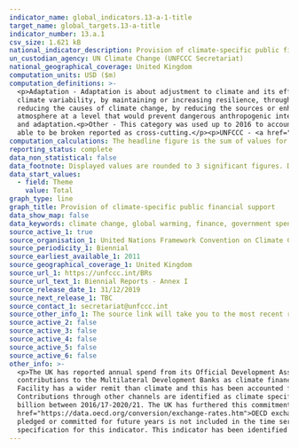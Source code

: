 ```yaml
---
indicator_name: global_indicators.13-a-1-title
target_name: global_targets.13-a-title
indicator_number: 13.a.1
csv_size: 1.621 kB
national_indicator_description: Provision of climate-specific public financial support as reported to the UNFCCC (Biennial Report - Annex I). Figures are given in US Dollars (millions).
un_custodian_agency: UN Climate Change (UNFCCC Secretariat)
national_geographical_coverage: United Kingdom
computation_units: USD ($m)
computation_definitions: >-
  <p>Adaptation - Adaptation is about adjustment to climate and its effects. The specific definition that applies to the data presented is - An activity that 'intends to reduce the vulnerability of human or natural systems to the current and expected impacts of climate change, including
  climate variability, by maintaining or increasing resilience, through increased ability to adapt to, or absorb, climate change stresses, shocks and variability and/or by helping reduce exposure to them.' (OECD DAC Rio Markers for Climate - Handbook).<p>Mitigation - Mitigation is about
  reducing the causes of climate change, by reducing the sources or enhancing the sinks of greenhouse gases. The specific definition that applies to the data presented is - An activity that 'contributes to the objective of stabilisation of greenhouse gas (GHG) concentrations in the
  atmosphere at a level that would prevent dangerous anthropogenic interference with the climate system by promoting efforts to reduce or limit GHG emissions or to enhance GHG sequestration.' (OECD DAC Rio Markers for Climate - Handbook).<p>Cross-cutting - Cross-cutting across mitigation
  and adaptation.<p>Other - This category was used up to 2016 to account for spend in cross-cutting programmes that could not be broken down into mitigation and adaptation elements. Since 2016 more spend has been able to be reported as either mitigation and adaptation, with any spend not
  able to be broken reported as cross-cutting.</p><p>UNFCCC - <a href="https://unfccc.int/about-us/about-the-secretariat">The United Nations Framework Convention on Climate Change</a>. <p> OECD - <a href="https://www.oecd.org/">Organisation for Economic Co-operation and Development</a>.
computation_calculations: The headline figure is the sum of values for all adaptation, mitigation, cross-cutting, and other funding for the year in question. 
reporting_status: complete
data_non_statistical: false
data_footnote: Displayed values are rounded to 3 significant figures. Data in the csv download are rounded to the nearest $m.
data_start_values:
  - field: Theme
    value: Total
graph_type: line
graph_title: Provision of climate-specific public financial support
data_show_map: false
data_keywords: climate change, global warming, finance, government spending, ODA
source_active_1: true
source_organisation_1: United Nations Framework Convention on Climate Change (UNFCCC)
source_periodicity_1: Biennial 
source_earliest_available_1: 2011
source_geographical_coverage_1: United Kingdom
source_url_1: https://unfccc.int/BRs
source_url_text_1: Biennial Reports - Annex I
source_release_date_1: 31/12/2019
source_next_release_1: TBC
source_contact_1: secretariat@unfccc.int
source_other_info_1: The source link will take you to the most recent report. Links to older reports are given under ANNEX I BR/NC SUBMISSIONS. Numbers are taken from the BR-CTF file for the United Kingdom, Table 7
source_active_2: false
source_active_3: false
source_active_4: false
source_active_5: false
source_active_6: false
other_info: >-
  <p>The UK has reported annual spend from its Official Development Assistance (ODA) budget that it has assessed as having clear climate change objectives. All reported UK International Climate Finance (ICF) is ODA. The UK does not include attributed shares of its core/general
  contributions to the Multilateral Development Banks as climate finance and these are not included in these figures. The UK has provided the majority of its climate finance via grants.<p>100% of Green Climate Fund contributions are counted as climate specific. The Global Environment
  Facility has a wider remit than climate and this has been accounted for in the amount scored as climate specific. For the purposes of reporting,  these climate specific multilateral contributions are included in cross-cutting but could be split 50% adaptation and 50% mitigation.
  Contributions through other channels are identified as climate specific when they are assessed as having clear climate change objectives.<p>Building on the commitment to £3.87 billion in ICF between 2011/12- 2015/16, the UK committed to further scale up climate finance to at least £5.8
  billion between 2016/17-2020/21. The UK has furthered this commitment by doubling its ICF to £11.6 billion between 2020/21 and 2025/26.<p>The reported finance is the amount recorded as spent for UK Government budgetary purposes (in £m and then converted to $m using <a
  href="https://data.oecd.org/conversion/exchange-rates.htm">OECD exchange rates</a> from 2013, and <a href="https://www.bankofengland.co.uk/boeapps/database/Rates.asp?TD=30&TM=Dec&TY=2011&into=GBP&rateview=D">end of year daily spot rates</a> previously). Therefore, spend that has been
  pledged or committed for future years is not included in the time series above. Spend using promissory notes is included at the deposit stage. These represent a legal promise for the UK to provide the total value of the promissory note to the note’s recipient.<p> Data follows the UN
  specification for this indicator. This indicator has been identified in collaboration with topic experts.
---
```

